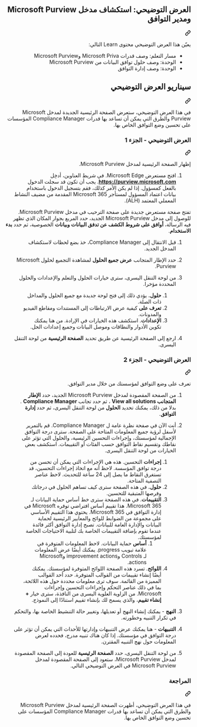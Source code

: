 <div class="Box-sc-g0xbh4-0 eoaCFS js-snippet-clipboard-copy-unpositioned undefined" data-hpc="true"><article class="markdown-body entry-content container-lg" itemprop="text">
<div class="markdown-heading" dir="rtl"><h1 tabindex="-1" class="heading-element" dir="rtl">العرض التوضيحي: استكشاف مدخل Microsoft Purview ومدير التوافق</h1><a id="user-content-العرض-التوضيحي-استكشاف-مدخل-microsoft-purview-ومدير-التوافق" class="anchor" aria-label="Permalink: العرض التوضيحي: استكشاف مدخل Microsoft Purview ومدير التوافق" href="#العرض-التوضيحي-استكشاف-مدخل-microsoft-purview-ومدير-التوافق"><svg class="octicon octicon-link" viewBox="0 0 16 16" version="1.1" width="16" height="16" aria-hidden="true"><path d="m7.775 3.275 1.25-1.25a3.5 3.5 0 1 1 4.95 4.95l-2.5 2.5a3.5 3.5 0 0 1-4.95 0 .751.751 0 0 1 .018-1.042.751.751 0 0 1 1.042-.018 1.998 1.998 0 0 0 2.83 0l2.5-2.5a2.002 2.002 0 0 0-2.83-2.83l-1.25 1.25a.751.751 0 0 1-1.042-.018.751.751 0 0 1-.018-1.042Zm-4.69 9.64a1.998 1.998 0 0 0 2.83 0l1.25-1.25a.751.751 0 0 1 1.042.018.751.751 0 0 1 .018 1.042l-1.25 1.25a3.5 3.5 0 1 1-4.95-4.95l2.5-2.5a3.5 3.5 0 0 1 4.95 0 .751.751 0 0 1-.018 1.042.751.751 0 0 1-1.042.018 1.998 1.998 0 0 0-2.83 0l-2.5 2.5a1.998 1.998 0 0 0 0 2.83Z"></path></svg></a></div>
<p dir="rtl">يعيّن هذا العرض التوضيحي محتوى Learn التالي:</p>
<ul dir="rtl">
<li>مسار التعلم: وصف قدرات Microsoft Priva وMicrosoft Purview</li>
<li>الوحدة: وصف حلول توافق البيانات من Microsoft Purview</li>
<li>الوحدة: وصف إدارة التوافق</li>
</ul>
<div class="markdown-heading" dir="rtl"><h2 tabindex="-1" class="heading-element" dir="rtl">سيناريو العرض التوضيحي</h2><a id="user-content-سيناريو-العرض-التوضيحي" class="anchor" aria-label="Permalink: سيناريو العرض التوضيحي" href="#سيناريو-العرض-التوضيحي"><svg class="octicon octicon-link" viewBox="0 0 16 16" version="1.1" width="16" height="16" aria-hidden="true"><path d="m7.775 3.275 1.25-1.25a3.5 3.5 0 1 1 4.95 4.95l-2.5 2.5a3.5 3.5 0 0 1-4.95 0 .751.751 0 0 1 .018-1.042.751.751 0 0 1 1.042-.018 1.998 1.998 0 0 0 2.83 0l2.5-2.5a2.002 2.002 0 0 0-2.83-2.83l-1.25 1.25a.751.751 0 0 1-1.042-.018.751.751 0 0 1-.018-1.042Zm-4.69 9.64a1.998 1.998 0 0 0 2.83 0l1.25-1.25a.751.751 0 0 1 1.042.018.751.751 0 0 1 .018 1.042l-1.25 1.25a3.5 3.5 0 1 1-4.95-4.95l2.5-2.5a3.5 3.5 0 0 1 4.95 0 .751.751 0 0 1-.018 1.042.751.751 0 0 1-1.042.018 1.998 1.998 0 0 0-2.83 0l-2.5 2.5a1.998 1.998 0 0 0 0 2.83Z"></path></svg></a></div>
<p dir="rtl">في هذا العرض التوضيحي، ستعرض الصفحة الرئيسية الجديدة لمدخل Microsoft Purview والطرق التي يمكن أن تساعد بها قدرات Compliance Manager المؤسسات على تحسين وضع التوافق الخاص بها.</p>
<div class="markdown-heading" dir="rtl"><h3 tabindex="-1" class="heading-element" dir="rtl">العرض التوضيحي - الجزء 1</h3><a id="user-content-العرض-التوضيحي---الجزء-1" class="anchor" aria-label="Permalink: العرض التوضيحي - الجزء 1" href="#العرض-التوضيحي---الجزء-1"><svg class="octicon octicon-link" viewBox="0 0 16 16" version="1.1" width="16" height="16" aria-hidden="true"><path d="m7.775 3.275 1.25-1.25a3.5 3.5 0 1 1 4.95 4.95l-2.5 2.5a3.5 3.5 0 0 1-4.95 0 .751.751 0 0 1 .018-1.042.751.751 0 0 1 1.042-.018 1.998 1.998 0 0 0 2.83 0l2.5-2.5a2.002 2.002 0 0 0-2.83-2.83l-1.25 1.25a.751.751 0 0 1-1.042-.018.751.751 0 0 1-.018-1.042Zm-4.69 9.64a1.998 1.998 0 0 0 2.83 0l1.25-1.25a.751.751 0 0 1 1.042.018.751.751 0 0 1 .018 1.042l-1.25 1.25a3.5 3.5 0 1 1-4.95-4.95l2.5-2.5a3.5 3.5 0 0 1 4.95 0 .751.751 0 0 1-.018 1.042.751.751 0 0 1-1.042.018 1.998 1.998 0 0 0-2.83 0l-2.5 2.5a1.998 1.998 0 0 0 0 2.83Z"></path></svg></a></div>
<p dir="rtl">إظهار الصفحة الرئيسية لمدخل Microsoft Purview.</p>
<ol dir="rtl">
<li>افتح&nbsp;مستعرض Microsoft Edge. في شريط العناوين، أدخِل <strong><a href="https://purview.microsoft.com" rel="nofollow">https://purview.microsoft.com</a></strong>. يجب أن تكون قد سجلت الدخول بالفعل كمسؤول. إذا لم يكن الأمر كذلك، فقم بتسجيل الدخول باستخدام بيانات اعتماد المسؤول لمستأجر Microsoft 365 المقدمة من مضيف النشاط المعملي المعتمد (ALH).</li>
</ol>
<p dir="rtl">تفتح صفحة مستعرض جديدة على صفحة الترحيب في مدخل Microsoft Purview.  للوصول إلى مدخل Microsoft Purview الجديد، حدد المربع بجوار المكان الذي تظهر فيه الرسالة، <strong>أوافق على شروط الكشف عن تدفق البيانات وبيانات</strong> الخصوصية، ثم حدد <strong>بدء الاستخدام</strong>.</p>
<ol dir="rtl">
<li>
<p dir="rtl">قبل الانتقال إلى Compliance Manager، خذ بضع لحظات لاستكشاف المدخل الجديد.</p>
</li>
<li>
<p dir="rtl">حدد الإطار المتجانب <strong>عرض جميع الحلول</strong> لمشاهدة التجميع لحلول Microsoft Purview.</p>
</li>
<li>
<p dir="rtl">من لوحة التنقل اليسرى، سترى خيارات الحلول والتعلم والإعدادات والحلول المحددة مؤخرا.</p>
<ol dir="rtl">
<li><strong>حلول.</strong> يؤدي ذلك إلى فتح لوحة جديدة مع جميع الحلول والمداخل ذات الصلة.</li>
<li><strong>تعرف على</strong> كيفية عرض الارتباطات إلى المستندات ومقاطع الفيديو والمدونات.</li>
<li><strong>الإعدادات</strong>. استكشف هذه الخيارات في الإرادة. من هنا يمكنك تكوين الأدوار والنطاقات وموصل البيانات وجميع إعدادات الحل.</li>
</ol>
</li>
<li>
<p dir="rtl">ارجع إلى الصفحة الرئيسية عن طريق تحديد <strong>الصفحة الرئيسية</strong> من لوحة التنقل اليسرى.</p>
</li>
</ol>
<div class="markdown-heading" dir="rtl"><h3 tabindex="-1" class="heading-element" dir="rtl">العرض التوضيحي - الجزء 2</h3><a id="user-content-العرض-التوضيحي---الجزء-2" class="anchor" aria-label="Permalink: العرض التوضيحي - الجزء 2" href="#العرض-التوضيحي---الجزء-2"><svg class="octicon octicon-link" viewBox="0 0 16 16" version="1.1" width="16" height="16" aria-hidden="true"><path d="m7.775 3.275 1.25-1.25a3.5 3.5 0 1 1 4.95 4.95l-2.5 2.5a3.5 3.5 0 0 1-4.95 0 .751.751 0 0 1 .018-1.042.751.751 0 0 1 1.042-.018 1.998 1.998 0 0 0 2.83 0l2.5-2.5a2.002 2.002 0 0 0-2.83-2.83l-1.25 1.25a.751.751 0 0 1-1.042-.018.751.751 0 0 1-.018-1.042Zm-4.69 9.64a1.998 1.998 0 0 0 2.83 0l1.25-1.25a.751.751 0 0 1 1.042.018.751.751 0 0 1 .018 1.042l-1.25 1.25a3.5 3.5 0 1 1-4.95-4.95l2.5-2.5a3.5 3.5 0 0 1 4.95 0 .751.751 0 0 1-.018 1.042.751.751 0 0 1-1.042.018 1.998 1.998 0 0 0-2.83 0l-2.5 2.5a1.998 1.998 0 0 0 0 2.83Z"></path></svg></a></div>
<p dir="rtl">تعرف على وضع التوافق لمؤسستك من خلال مدير التوافق.</p>
<ol dir="rtl">
<li>
<p dir="rtl">من الصفحة المقصودة لمدخل Microsoft Purview الجديد، حدد <strong>الإطار المتجانب View all solutions</strong> ، ثم حدد تجانب <strong>Compliance Manager</strong> . بدلا من ذلك، يمكنك تحديد <strong>الحلول</strong> من لوحة التنقل اليسرى، ثم حدد <strong>إدارة التوافق</strong>.</p>
</li>
<li>
<p dir="rtl">أنت الآن في صفحة نظرة عامة ل Compliance Manager. قم بالتمرير لأسفل لرؤية جميع المعلومات المتاحة على الصفحة.  سترى درجة التوافق الإجمالية لمؤسستك، وإجراءات التحسين الرئيسية، والحلول التي تؤثر على نقاطك وتقسيم نقاط التوافق حسب الفئات أو التقييمات. استكشف بعض الخيارات من لوحة التنقل اليسرى.</p>
<ol dir="rtl">
<li><strong>إجراءات</strong> التحسين.  هذه هي الإجراءات التي يمكن أن تحسن من درجة توافق المؤسسة. لاحظ أنه مع اتخاذ إجراءات التحسين، قد تستغرق النقاط ما يصل إلى 24 ساعة للتحديث.  لاحظ عناصر التصفية المتاحة.</li>
<li><strong>حلول.</strong> في هذه الصفحة سترى كيف تساهم الحلول في درجاتك وفرصها المتبقية للتحسين.</li>
<li><strong>التقييمات</strong>. في هذه الصفحة سترى خط أساس حماية البيانات لـ Microsoft 365.  هذا تقييم أساس افتراضي توفره Microsoft في إدارة التوافق في Microsoft 365.  يحتوي هذا التقييم الأساسي على مجموعة من الضوابط للوائح والمعايير الرئيسية لحماية البيانات والإدارة العامة للبيانات. تصبح إدارة التوافق أكثر فائدة عندما تقوم بإضافة التقييمات الخاصة بك لتلبية الاحتياجات الخاصة لمؤسستك.
<ol dir="rtl">
<li><strong>أساس</strong> حماية البيانات.  لاحظ المعلومات المتوفرة في علامة تبويب progress.  يمكنك أيضًا عرض المعلومات لـ Controls وimprovement actions وMicrosoft actions.</li>
</ol>
</li>
<li><strong>اللوائح</strong>.  تسرد هذه الصفحة اللوائح المتوفرة لمؤسستك. يمكنك أيضًا إنشاء تقييمات من القوالب المتوفرة.  حدد أحد القوالب المميزة من القائمة.  سوف ترى معلومات محددة حول هذه اللائحة، بما في ذلك عناصر التحكم وإجراءات التحسين وإجراءات Microsoft.  من الزاوية العلوية اليسرى من النافذة، سترى خيار <strong>+ إنشاء تقييم</strong>، والذي يسمح لك بإنشاء تقييم استنادًا إلى النموذج.</li>
</ol>
</li>
<li>
<p dir="rtl"><strong>النهج</strong> - يمكنك إنشاء النهج أو تعديلها، وتغيير حالة التنشيط الخاصة بها، والتحكم في تكرار التنبيه وخطورته.</p>
</li>
<li>
<p dir="rtl"><strong>التنبيهات</strong> - هنا يمكنك عرض التنبيهات وإدارتها للأحداث التي يمكن أن تؤثر على درجة التوافق في مؤسستك.  إذا كان هناك تنبيه مدرج، فحدده لعرض المعلومات حول نهج التنبيه المقترن.</p>
</li>
<li>
<p dir="rtl">من لوحة التنقل اليسرى، حدد <strong>الصفحة الرئيسية</strong> للعودة إلى الصفحة المقصودة لمدخل Microsoft Purview، ستعود إلى الصفحة المقصودة لمدخل Microsoft Purview في العرض التوضيحي التالي.</p>
</li>
</ol>
<div class="markdown-heading" dir="rtl"><h3 tabindex="-1" class="heading-element" dir="rtl">المراجعة</h3><a id="user-content-المراجعة" class="anchor" aria-label="Permalink: المراجعة" href="#المراجعة"><svg class="octicon octicon-link" viewBox="0 0 16 16" version="1.1" width="16" height="16" aria-hidden="true"><path d="m7.775 3.275 1.25-1.25a3.5 3.5 0 1 1 4.95 4.95l-2.5 2.5a3.5 3.5 0 0 1-4.95 0 .751.751 0 0 1 .018-1.042.751.751 0 0 1 1.042-.018 1.998 1.998 0 0 0 2.83 0l2.5-2.5a2.002 2.002 0 0 0-2.83-2.83l-1.25 1.25a.751.751 0 0 1-1.042-.018.751.751 0 0 1-.018-1.042Zm-4.69 9.64a1.998 1.998 0 0 0 2.83 0l1.25-1.25a.751.751 0 0 1 1.042.018.751.751 0 0 1 .018 1.042l-1.25 1.25a3.5 3.5 0 1 1-4.95-4.95l2.5-2.5a3.5 3.5 0 0 1 4.95 0 .751.751 0 0 1-.018 1.042.751.751 0 0 1-1.042.018 1.998 1.998 0 0 0-2.83 0l-2.5 2.5a1.998 1.998 0 0 0 0 2.83Z"></path></svg></a></div>
<p dir="rtl">في هذا العرض التوضيحي، أظهرت الصفحة الرئيسية لمدخل Microsoft Purview والطرق التي يمكن أن تساعد بها قدرات Compliance Manager المؤسسات على تحسين وضع التوافق الخاص بها.</p>
</article></div>
